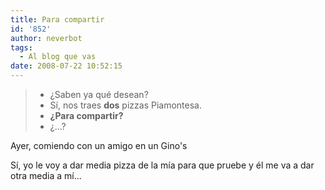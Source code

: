 ```yaml
---
title: Para compartir
id: '852'
author: neverbot
tags:
  - Al blog que vas
date: 2008-07-22 10:52:15
---
```


> *   ¿Saben ya qué desean?
> *   Sí, nos traes **dos** pizzas Piamontesa.
> *   **¿Para compartir?**
> *   ¿...?

Ayer, comiendo con un amigo en un Gino's

Sí, yo le voy a dar media pizza de la mía para que pruebe y él me va a dar otra media a mí...